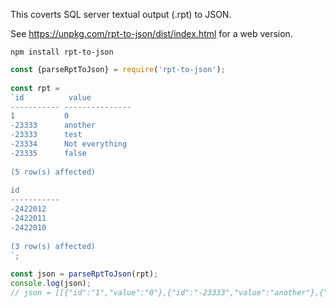 This coverts SQL server textual output (.rpt) to JSON. 

See https://unpkg.com/rpt-to-json/dist/index.html for a web version.

```
npm install rpt-to-json
```

```javascript
const {parseRptToJson} = require('rpt-to-json');
 
const rpt = 
`id          value
----------- ---------------
1           0
-23333      another
-23333      test
-23334      Not everything
-23335      false
 
(5 row(s) affected)
 
id
-----------
-2422012
-2422011
-2422010
 
(3 row(s) affected)
`;
 
const json = parseRptToJson(rpt);
console.log(json);
// json = [[{"id":"1","value":"0"},{"id":"-23333","value":"another"},{"id":"-23333","value":"test"},{"id":"-23334","value":"Not everything"},{"id":"-23335","value":"false"}],[{"id":"-2422012"},{"id":"-2422011"},{"id":"-2422010"}]]

```